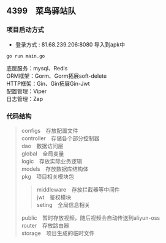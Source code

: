 ## 4399　菜鸟驿站队

### 项目启动方式
+ 登录方式 : 81.68.239.206:8080 导入到apk中

```shell
go run main.go
```

底层服务：mysql、Redis<br>
ORM框架：Gorm、Gorm拓展soft-delete<br>
HTTP框架：Gin、Gin拓展Gin-Jwt<br>
配置管理：Viper<br>
日志管理：Zap<br>

### 代码结构

>configs　存放配置文件<br>
>controller　存储各个部分控制器<br>
>dao　数据访问层<br>
>global　全局变量<br>
>logic　存放实际业务逻辑<br>
>models　存放数据库结构体<br>
>pkg　项目相关模块包<br>
>
>>middleware　存放拦截器等中间件<br>
>>jwt　鉴权模块<br>
>>seting　全局信息相关<br>
>
>public　暂时存放视频，随后视频会自动传送到aliyun-oss<br>
>router　存放路由器<br>
>storage　项目生成的临时文件<br>

